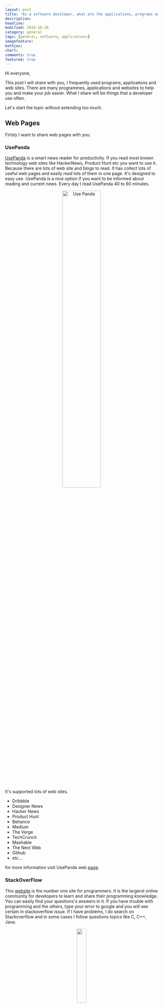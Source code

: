 ```yaml
---
layout: post
title: "As a software developer, what are the applications, programs and websites I use often "
description: 
headline: 
modified: 2018-10-20
category: general
tags: [general, software, applications]
imagefeature: 
mathjax: 
chart: 
comments: true
featured: true
---
```


Hi everyone,

This post I will share with you, I frequently used programs, applications and web sites.
There are many programmes, applications and websites to help you and make your job easier.
What I share will be things that a developer use often.

Let's start the topic without extending too much.

## Web Pages

Firtsly I want to share web pages with you.

### UsePanda

[UsePanda](https://usepanda.com) is a smart news reader for productivity. If you read most known technology web sites like HackerNews, Product Hunt etc you want to use it. Because there are lots of web site and blogs to read. It has collect lots of useful web pages and easily read lots of them in one page. It's designed to easy use. UsePanda is a nice option if you want to be informed about reading and current news. Every day I read UsePanda 40 to 60 minutes.

<p align="center">
    <img src="{{ site.url }}/images/General/mostly_used_apps/usepanda.jpg" alt="Use Panda" width="50%" height="50%">
</p>

It's supported lots of web sites.

* Dribbble
* Designer News
* Hacker News
* Product Hunt
* Behance
* Medium
* The Verge
* TechCrunch
* Mashable
* The Next Web
* Github
* etc...

for more information visit UsePanda web [page](https://usepanda.com/app/).

### StackOverFlow

This [website](https://stackoverflow.com/) is the number one site for programmers. It is the largerst online community for developers to learn and share their programming knowledge. You can easily find your questions's answers in it. If you have trouble with programming and the others, type your error to google and you will see certain in stackoverflow issue. If I have problems, I do search on Stackoverflow and in some cases I follow questions topics like C, C++, Java.

<p align="center">
    <img src="http://www.wikizeroo.com/index.php?q=aHR0cHM6Ly91cGxvYWQud2lraW1lZGlhLm9yZy93aWtpcGVkaWEvY29tbW9ucy8wLzAyL1N0YWNrX092ZXJmbG93X2xvZ28uc3Zn" alt="" width="25%" height="25%">
</p>

### GitHub - Gitlab

These web pages are the ones I use and like most. Because I like writing code and sharing and also love OpenSource. These places is suitable for it. You can easily find codes of most popular applications, libraries and languages. If you want to learn coding these must be your first place to pass time. I use [Github](https://github.com) for opensource projects and most of time private projects I use [Gitlab](https://gitlab.com). Both of them are very good options to use.

<p align="center">
    <img src="http://www.wikizeroo.com/index.php?q=aHR0cHM6Ly91cGxvYWQud2lraW1lZGlhLm9yZy93aWtpcGVkaWEvY29tbW9ucy8yLzI5L0dpdEh1Yl9sb2dvXzIwMTMuc3Zn" alt="GitHub" width="25%" height="25%">
</p>

<p align="center">
    <img src="http://www.wikizeroo.com/index.php?q=aHR0cHM6Ly91cGxvYWQud2lraW1lZGlhLm9yZy93aWtpcGVkaWEvY29tbW9ucy9jL2M2L0dpdExhYl9sb2dvLnBuZw" alt="GitLab" width="25%" height="25%">
</p>

### Spring.io

As a Java Developer, You need to check latest news and samples, tips so I always check user guides on [spring.io](https://spring.io). I use Spring Boot in our backend development. It's designed to get you up and running as quickly as possible. This web page is the main source for me.

<p align="center">
    <img src="{{ site.url }}/images/General/mostly_used_apps/spring_boot.png" alt="https://sdtimes.com/webdev/spring-releases-spring-boot-2-0/" width="25%" height="25%">
</p>

### Angular.io

I use [Angular](https://angular.io/) for front-end development. This page is official Angular web page. I spend time in this web page to learn in detail about angular. It's very helpful to learn angular.


<p align="center">
    <img src="http://www.wikizeroo.com/index.php?q=aHR0cHM6Ly91cGxvYWQud2lraW1lZGlhLm9yZy93aWtpcGVkaWEvY29tbW9ucy9jL2NmL0FuZ3VsYXJfZnVsbF9jb2xvcl9sb2dvLnN2Zw" width="25%" height="25%">
</p>



### Tomato-Timer

Pomodoro technique is a time management method. This method has developed in the late of 1980s by Francesco Cirillo. I frequently use pomodoro technique when working on. It is increasing productivity. This simple and useful web application help me to use [pomodoro](https://tomato-timer.com/).

<p align="center">
    <img src="{{ site.url }}/images/General/mostly_used_apps/tomato_timer_ss.png" alt="Tomato Timer Web Page" width="50%" height="50%">
</p>

## Applications

To development some stuff, you need to use some tools.  These are tools that I need.

### STS - Spring Tool Suite

To development backend applications I use Java Spring Boot framework. STS is a official IDE for Spring. It's the next generation of Spring tools for your coding environment. STS is a open source project. It's free. And you can also use this on VSCode, Atom. If you want to develop Spring-based enterprise applications you prefer Eclipse, VSCode or Atom. More information visit official [website](https://spring.io/tools).

<p align="center">
    <img src="{{ site.url }}/images/General/mostly_used_apps/sts_image.png" alt="Tomato Timer Web Page" width="50%" height="50%">
</p>

### Visual Studio Code

[VSCode](https://code.visualstudio.com/) is a code editor for building and debugging modern web applications. Angular developments I use VSCode editor. It's cross platform and designed very well to develop web applications. I'm very comfortable when using it. It's supported lots of development environment like C, C++, Java etc. Good option for development.

<p align="center">
    <img src="http://www.wikizeroo.com/index.php?q=aHR0cHM6Ly91cGxvYWQud2lraW1lZGlhLm9yZy93aWtpcGVkaWEvY29tbW9ucy8yLzJkL1Zpc3VhbF9TdHVkaW9fQ29kZV8xLjE4X2ljb24uc3Zn" alt="Visual Studio Code" width="25%" height="25%">
</p>

### DBeaver

In the work time you may need some databases such as MSSQL, MySQL, PostgreSQL etc. I always use remote databases in work time not local because these databases are heavy on the computer.
So that I use a client application to access databases. I use [DBeaver](https://dbeaver.io/). DBeaver is a SQL Client application and is a free, opensource, graphical database management tool for database developer and administrators. It's very useful and fast application. It's a cross platform also working on Linux, Windows and Mac. It has develop by Java language.

<p align="center">
    <img src="http://www.wikizeroo.com/index.php?q=aHR0cHM6Ly91cGxvYWQud2lraW1lZGlhLm9yZy93aWtpcGVkaWEvY29tbW9ucy9mL2ZkL0RCZWF2ZXJfbG9nby5wbmc" alt="DBeaver" width="25%" height="25%">
</p>

Some supported databases;

* MySQL
* PostgreSQL
* MariaDB
* SQLite
* Oracle
* DB2
* SQL Server
* Sybase
* MS Access
* Teradata
* Firebird
* Derby
* etc.

Detailed information you can also visit its [GitHub](https://github.com/dbeaver/dbeaver/) repository and [website](https://dbeaver.io/).

### Git

This application is my favorite. [Git](https://git-scm.com/) is a version-control system for tracking changes in computer files and coordinating work on those files among multiple people. Every developer need to work with Git. Git has developed by Linux Torvalds, creator of Linux.
Git is a very useful system to control projects and easy to learn. There are lots of project is managing with git. There are many web sites using git such as Github, Gitlab, Bitbucket etc.

<p align="center">
    <img src="http://www.wikizeroo.com/index.php?q=aHR0cHM6Ly91cGxvYWQud2lraW1lZGlhLm9yZy93aWtpcGVkaWEvY29tbW9ucy9lL2UwL0dpdC1sb2dvLnN2Zw" alt="Git" width="25%" height="25%">
</p>

### Inkscape

Working on front end and need some graphical illustrations and some stuffs. Inkscape is very good options to use it. I've been using it for a long time. Inkscape is professional quality vector graphics software which runs on Linux, Mac OS X and Windows desktop computers. You can create icons, different graphics for your needed. Detailed information visit official [website](https://inkscape.org/en/).

<p align="center">
    <img src="http://www.wikizeroo.com/index.php?q=aHR0cHM6Ly91cGxvYWQud2lraW1lZGlhLm9yZy93aWtpcGVkaWEvY29tbW9ucy8wLzBkL0lua3NjYXBlX0xvZ28uc3Zn" alt="Inkscape" width="25%" height="25%">
</p>

### Spotify

Yes, it's time to music. When I working on I usually listen music so Spotify is a good option to listen music. This application has wide range music playlists and songs.This application has a very wide and comprehensive music store. Easily find what you want to listen, it does not matter what kind of music.

<p align="center">
    <img src="http://www.wikizeroo.com/index.php?q=aHR0cHM6Ly91cGxvYWQud2lraW1lZGlhLm9yZy93aWtpcGVkaWEvY29tbW9ucy8yLzI2L1Nwb3RpZnlfbG9nb193aXRoX3RleHQuc3Zn" alt="Spotify" width="25%" height="25%">
</p>

I hope you enjoy reading.

Have a nice coding…